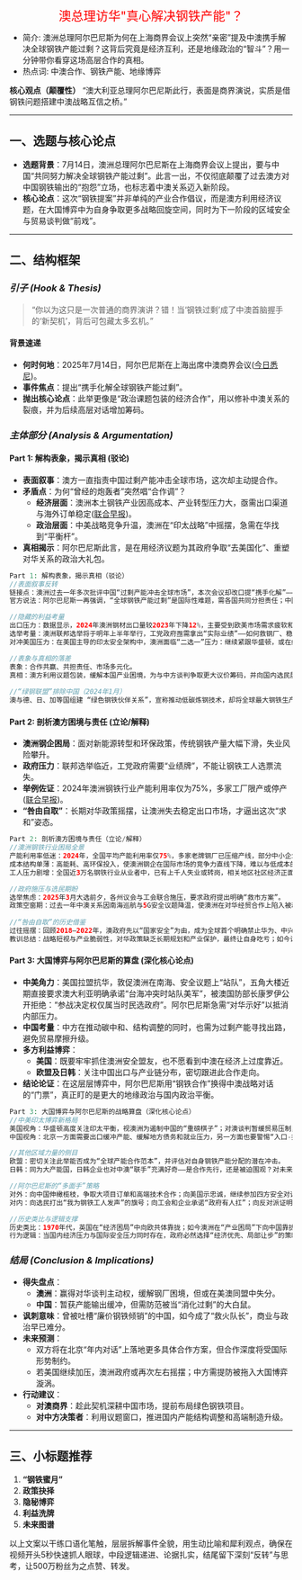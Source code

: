 <div style='color:red;font-size:22px;text-align:center;'>澳总理访华"真心解决钢铁产能"？</div>

- 简介: 澳洲总理阿尔巴尼斯为何在上海商界会议上突然“亲密”提及中澳携手解决全球钢铁产能过剩？这背后究竟是经济互利，还是地缘政治的“智斗”？用一分钟带你看穿这场高层合作的真相。
- 热点词: 中澳合作、钢铁产能、地缘博弈

**核心观点（颠覆性）**
 “澳大利亚总理阿尔巴尼斯此行，表面是商界演说，实质是借钢铁问题搭建中澳战略互信之桥。”

------

## 一、选题与核心论点

- **选题背景**：7月14日，澳洲总理阿尔巴尼斯在上海商界会议上提出，要与中国“共同努力解决全球钢铁产能过剩”。此言一出，不仅彻底颠覆了过去澳方对中国钢铁输出的“抱怨”立场，也标志着中澳关系迈入新阶段。
- **核心论点**：这次“钢铁提案”并非单纯的产业合作倡议，而是澳方利用经济议题，在大国博弈中为自身争取更多战略回旋空间，同时为下一阶段的区域安全与贸易谈判做“前戏”。

------

## 二、结构框架

### *引子 (Hook & Thesis)*

> “你以为这只是一次普通的商界演讲？错！当‘钢铁过剩’成了中澳首脑握手的‘新契机’，背后可包藏太多玄机。”

#### 背景速递

- **何时何地**：2025年7月14日，阿尔巴尼斯在上海出席中澳商界会议([今日悉尼](https://www.sydneytoday.com/content-1025560948229011?utm_source=chatgpt.com))。
- **事件焦点**：提出“携手化解全球钢铁产能过剩”。
- **抛出核心论点**：此举更像是“政治课题包装的经济合作”，用以修补中澳关系的裂痕，并为后续高层对话增加筹码。

### *主体部分 (Analysis & Argumentation)*

#### Part 1: 解构表象，揭示真相 (驳论)

- **表面叙事**：澳方一直指责中国过剩产能冲击全球市场，这次却主动提合作。
- **矛盾点**：为何“曾经的炮轰者”突然唱“合作调”？
  - **经济层面**：澳洲本土钢铁产业因高成本、产业转型压力大，亟需出口渠道与海外订单稳定([联合早报](https://www.zaobao.com.sg/realtime/china/story20250714-7138059?utm_source=chatgpt.com))。
  - **政治层面**：中美战略竞争升温，澳洲在“印太战略”中摇摆，急需在华找到“平衡杆”。
- **真相揭示**：阿尔巴尼斯此言，是在用经济议题为其政府争取“去美国化”、重塑对华关系的政治大礼包。

```php
Part 1: 解构表象，揭示真相（驳论）
//表面叙事反转
链接点：澳洲过去一年多次批评中国“过剩产能冲击全球市场”，本次会议却改口提“携手化解”——从“炮口对准”到“携手共赢”，转变之大令人侧目。
官方说法：阿尔巴尼斯一再强调，“全球钢铁产能过剩”是国际性难题，需各国共同分担责任；中国作为大产能国，更应站在解决者立场。

//隐藏的利益考量
出口压力：数据显示，2024年澳洲钢材出口量较2023年下降12%，主要受到欧美市场需求疲软和贸易壁垒影响。本次提案，正是为“打通”中国这一巨大市场预留空间。
选举考量：澳洲联邦选举将于明年上半年举行，工党政府亟需拿出“实际业绩”——如何救钢厂、稳就业成为压舱石。政治与商业共振，让这次“合作倡议”更像是一张竞选宣传单。
对冲美国压力：在美国主导的印太安全架构中，澳洲面临“二选一”压力：继续紧跟华盛顿，或在经济上与中国保持足够合作？阿尔巴尼斯显然选择在“安全跟随”与“经济独立”之间寻找平衡。

//表象与真相的落差
表象：合作共赢、共担责任、市场多元化。
真相：澳方利用议题包装，缓解本国产业困境，为与中方谈判争取更大议价筹码，并向国内选民展示“实干”形象。
    
//“绿钢联盟”排除中国（2024年1月）
澳与德、日、加等国组建 “绿色钢铁伙伴关系”，宣称推动低碳炼钢技术，却将全球最大钢铁生产国（中国）排除在外。实际借环保之名构建 “技术小圈子”，为中国未来钢铁出口设置“绿色壁垒”（如欧盟CBAM碳关税）。
```

#### Part 2: 剖析澳方困境与责任 (立论/解释)

- **澳洲钢企困局**：面对新能源转型和环保政策，传统钢铁产量大幅下滑，失业风险攀升。
- **政府压力**：联邦选举临近，工党政府需要“业绩牌”，不能让钢铁工人选票流失。
- **举例佐证**：2024年澳洲钢铁行业产能利用率仅为75%，多家工厂限产或停产([联合早报](https://www.zaobao.com.sg/keywords/ao-da-li-ya?utm_source=chatgpt.com))。
- **“咎由自取”**：长期对华政策摇摆，让澳洲失去稳定出口市场，才逼出这次“求和”姿态。

```php
Part 2: 剖析澳方困境与责任（立论/解释）
//澳洲钢铁行业困局全景
产能利用率低迷：2024年，全国平均产能利用率仅75%，多家老牌钢厂已压缩产线，部分中小企业甚至面临停产风险。
成本结构单薄：高能耗、高环保投入，使澳洲钢企在国际市场的竞争力直线下降，难以与低成本的东南亚及中国钢企抗衡。
工人压力剧增：全国近3万名钢铁行业从业者中，已有上千人失业或转岗，相关地区社区经济正面临失业潮。

//政府施压与选民期盼
选举焦虑：2025年3月大选前夕，各州议会与工会联合施压，要求政府提出明确“救市方案”。
政策空窗期：过去一年中澳关系因南海巡航与5G安全议题降温，使澳洲在对华经贸合作上陷入被动。此时主动抛出“合作橄榄枝”，既是“止血”，也是“止痛”。
    
//“咎由自取”的历史借鉴
过往摇摆：回顾2018–2022年，澳政府先以“国家安全”为由，成为全球首个明确禁止华为、中兴参与5G建设的国家，锂矿、疫苗等议题与中方频繁交锋，最终导致农业、矿业、教育等领域贸易摩擦升级，中方暂停中澳战略经济对话，并对澳煤炭、葡萄酒、龙虾等加征关税或限制进口，铁矿石隐性代价，虽未直接禁运，但中方加速开发几内亚西芒杜铁矿（2025年投产），并推动国内铁矿增产，长期削弱澳方定价权。
教训总结：战略短视与产业脆弱性，对华政策缺乏长期规划和产业保护，最终让自身吃亏；如今试图“重启”，却要付出更多让步来重建信任。尽管恢复煤炭、龙虾贸易，但达尔文港争端未解，却未在5G、关键矿产审查上松口，中方企业对澳投资锐减40%。小国在大国博弈中若缺乏战略定力与产业纵深，短期投机终将付出长期代价，若不能平衡利益分配（如放宽高科技与矿产合作），所谓“回暖”仅是脆弱妥协。
```



#### Part 3: 大国博弈与阿尔巴尼斯的算盘 (深化核心论点)

- **中美角力**：美国拉盟抗华，敦促澳洲在南海、安全议题上“站队”，五角大楼近期直接要求澳大利亚明确承诺“台海冲突时站队美军”，被澳国防部长康罗伊公开拒绝：“参战决定权仅属当时民选政府”。阿尔巴尼斯急需“对华示好”以抵消内部压力。
- **中国考量**：中方在推动碳中和、结构调整的同时，也需为过剩产能寻找出路，避免贸易摩擦升级。
- **多方利益博弈**：
  - **美国**：既要牢牢抓住澳洲安全盟友，也不愿看到中澳在经济上过度靠近。
  - **欧盟及日韩**：关注中国出口与产业链分布，密切跟进此合作走向。
- **结论论证**：在这层层博弈中，阿尔巴尼斯用“钢铁合作”换得中澳战略对话的“门票”，真正盯的是更大的地缘政治与国内政治平衡。

```php
Part 3: 大国博弈与阿尔巴尼斯的战略算盘（深化核心论点）
//中美印太博弈新格局
美国视角：华盛顿高度关注印太平衡，视澳洲为遏制中国的“重磅棋子”；对澳谈判暂缓贸易压制，但在安全合作上要求“零让步”。
中国视角：北京一方面需要出口缓冲产能、缓解地方债务和就业压力，另一方面也要警惕“入口-拉美-美国”串联的高层策略，拒绝被“经济绑架”成为工具。

//其他区域力量的侧目
欧盟：密切关注此举能否成为“全球产能合作范本”，并评估对自身钢铁产能分配的潜在冲击。
日韩：同为大产能国，日韩企业也对中澳“联手”充满好奇——是合作先行，还是被迫围观？对未来中日韩三方合作或形成新期待。

//阿尔巴尼斯的“多面手”策略
对外：向中国伸橄榄枝，争取大项目订单和高端技术合作；向美国示忠诚，继续参加四方安全对话；向欧盟和日韩展示“平衡外交”。
对内：向选民打出“我为钢铁工人发声”的旗号；向工会和企业承诺“政府有人扛”；向反对派证明“外交有成果”。

//历史类比与逻辑支撑
历史类比：1970年代，英国在“经济困局”中向欧共体靠拢；如今澳洲在“产业困局”下向中国靠拢，都是“小国在大国夹缝下的权变”。
行为逻辑：当国内经济压力与国际安全压力同时存在，政府必然选择“经济优先、局部让步”的策略，以拖待变。
```



### *结局 (Conclusion & Implications)*

- **得失盘点**：
  - **澳洲**：赢得对华谈判主动权，缓解钢厂困境，但或在美澳同盟中失分。
  - **中国**：暂获产能输出缓冲，但需防范被当“消化过剩”的大白鼠。
- **讽刺意味**：曾被吐槽“廉价钢铁倾销”的中国，如今成了“救火队长”，商业与政治早已难分。
- **未来预测**：
  - 双方将在北京“年内对话”上落地更多具体合作方案，但合作深度将受国际形势制约。
  - 若美国继续加压，澳洲政府或再次左右摇摆；中方需提防被拖入大国博弈漩涡。
- **行动建议**：
  - **对澳商界**：趁此契机深耕中国市场，提前布局绿色钢铁项目。
  - **对中方决策者**：利用议题窗口，推进国内产能结构调整和高端制造升级。

------

## 三、小标题推荐

1. **“钢铁蜜月”**
2. **政策抉择**
3. **隐秘博弈**
4. **利益洗牌**
5. **未来图谱**

以上文案以干练口语化笔触，层层拆解事件全貌，用生动比喻和犀利观点，确保在视频开头5秒快速抓人眼球，中段逻辑递进、论据扎实，结尾留下深刻“反转”与思考，让500万粉丝为之点赞、转发。
